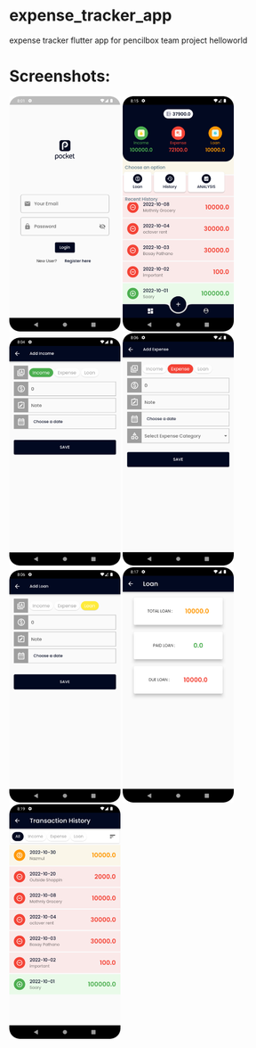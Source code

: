 # expense_tracker_app
expense tracker flutter app for pencilbox team project helloworld

# Screenshots:

<img src="/screenshots/pic1.png" width = "200" /> <img src="/screenshots/pic2.png" width = "200" />
<img src="/screenshots/pic3.png" width = "200" /> <img src="/screenshots/pic4.png" width = "200" /> <br/>
<img src="/screenshots/pic5.png" width = "200" />
<img src="/screenshots/pic6.png" width = "200" />
<img src="/screenshots/pic7.png" width = "200" />
